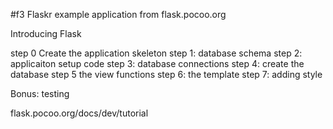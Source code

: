 #f3
Flaskr example application from flask.pocoo.org

Introducing Flask

step 0
Create the application skeleton
step 1: database schema
step 2: applicaiton setup code
step 3: database connections
step 4: create the database
step 5 the view functions
step 6: the template
step 7: adding style

Bonus: testing

flask.pocoo.org/docs/dev/tutorial
